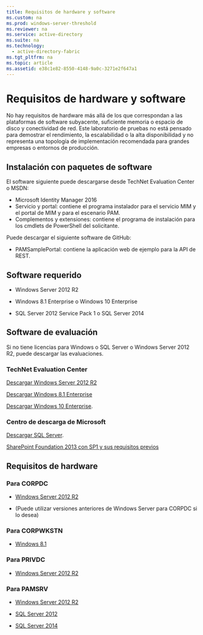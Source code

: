 ```yaml
---
title: Requisitos de hardware y software
ms.custom: na
ms.prod: windows-server-threshold
ms.reviewer: na
ms.service: active-directory
ms.suite: na
ms.technology: 
  - active-directory-fabric
ms.tgt_pltfrm: na
ms.topic: article
ms.assetid: e38c1e82-8550-4148-9a0c-3271e2f647a1
---
```

# Requisitos de hardware y software
No hay requisitos de hardware más allá de los que correspondan a las plataformas de software subyacente, suficiente memoria o espacio de disco y conectividad de red. Este laboratorio de pruebas no está pensado para demostrar el rendimiento, la escalabilidad o la alta disponibilidad y no representa una topología de implementación recomendada para grandes empresas o entornos de producción.

## Instalación con paquetes de software

El software siguiente puede descargarse desde TechNet Evaluation Center o MSDN:

- Microsoft Identity Manager 2016
- Servicio y portal: contiene el programa instalador para el servicio MIM y el portal de MIM y para el escenario PAM.
- Complementos y extensiones: contiene el programa de instalación para los cmdlets de PowerShell del solicitante.

Puede descargar el siguiente software de GitHub:

- PAMSamplePortal: contiene la aplicación web de ejemplo para la API de REST.

## Software requerido

- Windows Server 2012 R2

- Windows 8.1 Enterprise o Windows 10 Enterprise

- SQL Server 2012 Service Pack 1 o SQL Server 2014

## Software de evaluación

Si no tiene licencias para Windows o SQL Server o Windows Server 2012 R2, puede descargar las evaluaciones.

### TechNet Evaluation Center

[Descargar Windows Server 2012 R2](http://www.microsoft.com/en-us/evalcenter/evaluate-windows-server-2012-r2)

[Descargar Windows 8.1 Enterprise](https://www.microsoft.com/en-us/evalcenter/evaluate-windows-8-1-enterprise)

[Descargar Windows 10 Enterprise](https://www.microsoft.com/en-us/evalcenter/evaluate-windows-10-enterprise).

### Centro de descarga de Microsoft

[Descargar SQL Server](http://www.microsoft.com/en-us/download/details.aspx?id=29066).

[SharePoint Foundation 2013 con SP1 y sus requisitos previos](http://www.microsoft.com/download/details.aspx?id=42039)

## Requisitos de hardware

### Para CORPDC

- [Windows Server 2012 R2](http://technet.microsoft.com/library/dn303418.aspx)

- (Puede utilizar versiones anteriores de Windows Server para CORPDC si lo desea)

### Para CORPWKSTN

- [Windows 8.1](http://windows.microsoft.com/windows-8/system-requirements)

### Para PRIVDC

- [Windows Server 2012 R2](http://technet.microsoft.com/library/dn303418.aspx)

### Para PAMSRV

- [Windows Server 2012 R2](http://technet.microsoft.com/ibrary/dn303418.aspx)

- [SQL Server 2012](http://msdn.microsoft.com/library/ms143506%28SQL.110%29.aspx)

- [SQL Server 2014](http://msdn.microsoft.com/library/ms143506.aspx)




